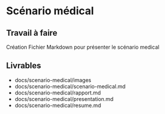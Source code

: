 # Scénario médical

## Travail à faire 
 Création Fichier Markdown pour présenter le
 scénario medical
  
## Livrables

- docs/scenario-medical/images
- docs/scenario-medical/scenario-medical.md
- docs/scenario-medical/rapport.md
- docs/scenario-medical/presentation.md
- docs/scenario-medical/resume.md
